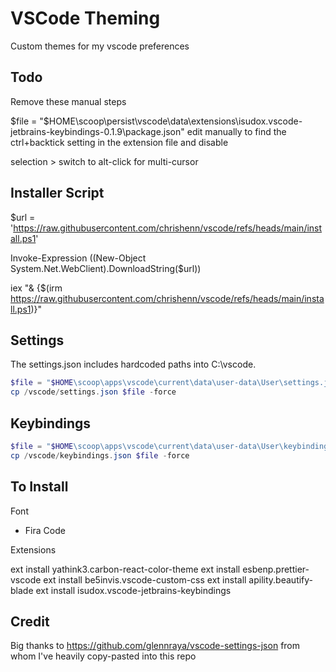 # VSCode Theming

Custom themes for my vscode preferences


## Todo 

Remove these manual steps

$file = "$HOME\scoop\persist\vscode\data\extensions\isudox.vscode-jetbrains-keybindings-0.1.9\package.json"
edit manually to find the ctrl+backtick setting in the extension file and disable

selection > switch to alt-click for multi-cursor


## Installer Script
$url = 'https://raw.githubusercontent.com/chrishenn/vscode/refs/heads/main/install.ps1'

Invoke-Expression ((New-Object System.Net.WebClient).DownloadString($url))

iex "& {$(irm https://raw.githubusercontent.com/chrishenn/vscode/refs/heads/main/install.ps1)}"


## Settings

The settings.json includes hardcoded paths into C:\vscode.

```powershell
$file = "$HOME\scoop\apps\vscode\current\data\user-data\User\settings.json"
cp /vscode/settings.json $file -force
```


## Keybindings

```powershell
$file = "$HOME\scoop\apps\vscode\current\data\user-data\User\keybindings.json"
cp /vscode/keybindings.json $file -force
```


## To Install

Font

- Fira Code


Extensions

ext install yathink3.carbon-react-color-theme
ext install esbenp.prettier-vscode
ext install be5invis.vscode-custom-css
ext install apility.beautify-blade
ext install isudox.vscode-jetbrains-keybindings


## Credit

Big thanks to https://github.com/glennraya/vscode-settings-json from whom I've heavily copy-pasted into this repo